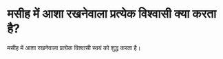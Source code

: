 # मसीह में आशा रखनेवाला प्रत्येक विश्वासी क्या करता है?
मसीह में आशा रखनेवाला प्रत्येक विश्वासी स्वयं को शुद्ध करता है।